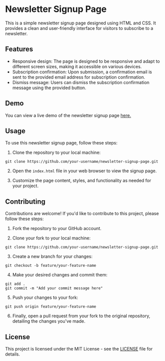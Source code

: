 
# Newsletter Signup Page

This is a simple newsletter signup page designed using HTML and CSS. It provides a clean and user-friendly interface for visitors to subscribe to a newsletter.

## Features

- Responsive design: The page is designed to be responsive and adapt to different screen sizes, making it accessible on various devices.
- Subscription confirmation: Upon submission, a confirmation email is sent to the provided email address for subscription confirmation.
- Dismiss message: Users can dismiss the subscription confirmation message using the provided button.
  
## Demo
You can view a live demo of the newsletter signup page [here.](https://pdineshmurugan.github.io/NewsLetterSingUp/newsletter-sign-up-with-success-message-main/)

## Usage

To use this newsletter signup page, follow these steps:

1. Clone the repository to your local machine:

```
git clone https://github.com/your-username/newsletter-signup-page.git
```

2. Open the `index.html` file in your web browser to view the signup page.

3. Customize the page content, styles, and functionality as needed for your project.

## Contributing

Contributions are welcome! If you'd like to contribute to this project, please follow these steps:

1. Fork the repository to your GitHub account.

2. Clone your fork to your local machine:

```
git clone https://github.com/your-username/newsletter-signup-page.git
```

3. Create a new branch for your changes:

```
git checkout -b feature/your-feature-name
```

4. Make your desired changes and commit them:

```
git add .
git commit -m "Add your commit message here"
```

5. Push your changes to your fork:

```
git push origin feature/your-feature-name
```

6. Finally, open a pull request from your fork to the original repository, detailing the changes you've made.

## License

This project is licensed under the MIT License - see the [LICENSE](LICENSE) file for details.

